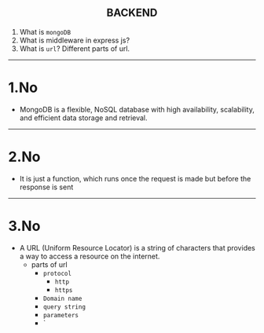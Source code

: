 ## <center> BACKEND  </center>

1. What is `mongoDB`
2. What is middleware in express js?
3. What is `url`? Different parts of url.
---
# 1.No
   - MongoDB is a flexible, NoSQL database with high availability, scalability, and efficient data storage and retrieval.
---
# 2.No
   - It is just a function, which runs once the request is made but before the response
is sent  
---
# 3.No
   - A URL (Uniform Resource Locator) is a string of characters that provides a way to access a resource on the internet.
      - parts of url
        - `protocol`
            - `http`
            - `https`
        - `Domain name`
        - `query string`
        - `parameters`
        - `     